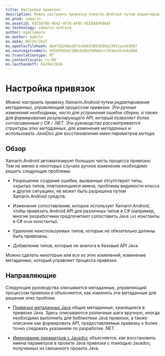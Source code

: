 ```yaml
---
title: Настройка привязок
description: Можно настроить привязку Xamarin.Android путем редактирования метаданных, управляющий процессом привязки. Эти ручные изменения необходимы, часто для устранения ошибок сборки, а также для формирования результирующего API, который позволяет более согласованным с C# / .NET. Эти руководства рассматривается структуры этих метаданных, для изменения метаданных и использовать JavaDoc для восстановления имен параметров метода.
ms.prod: xamarin
ms.assetid: 63C5078D-9E42-4F70-AF8C-8CEEA84FB6AF
ms.technology: xamarin-android
author: mgmclemore
ms.author: mamcle
ms.date: 09/25/2017
ms.openlocfilehash: bb4f3b24be2072cb8b33893899a23951ace63607
ms.sourcegitcommit: 945df041e2180cb20af08b83cc703ecd1aedc6b0
ms.translationtype: MT
ms.contentlocale: ru-RU
ms.lasthandoff: 04/04/2018
---
```

# <a name="customizing-bindings"></a>Настройка привязок

_Можно настроить привязку Xamarin.Android путем редактирования метаданных, управляющий процессом привязки. Эти ручные изменения необходимы, часто для устранения ошибок сборки, а также для формирования результирующего API, который позволяет более согласованным с C# / .NET. Эти руководства рассматривается структуры этих метаданных, для изменения метаданных и использовать JavaDoc для восстановления имен параметров метода._


## <a name="overview"></a>Обзор
 
Xamarin.Android автоматизирует большую часть процесса привязки; Тем не менее в некоторых случаях ручное изменение необходимо решить следующие проблемы:

-   Разрешение создания ошибки, вызванные отсутствуют типы, скрытых типов, повторяющиеся имена, проблемы видимости класса и других ситуациях, не может быть разрешена путем Xamarin.Android средств. 

-   Изменение сопоставления, которое использует Xamarin.Android, чтобы привязать Android API для различных типов в C# (например, многие разработчики предпочитают сопоставить Java `int` константы в C# `enum` константы).

-   Удаление неиспользуемых типов, которые не обязательно должны быть привязаны. 

-   Добавление типов, которые не аналога в базовый API Java. 

Можно сделать некоторые или все из этих изменений, изменение метаданных, который управляет процесса привязки.


## <a name="guides"></a>Направляющие

Следующие руководства описывается метаданные, управляющий процессом привязки и объясняется, как изменить эти метаданные для решения этих проблем.

-   [Привязки метаданных Java](~/android/platform/binding-java-library/customizing-bindings/java-bindings-metadata.md) общие метаданные, хранящиеся в привязке Java.
    Здесь описываются различные шаги вручную, иногда необходимо выполнить для библиотеки Java привязки, а также описание как формировать API, предоставляемые привязку к более точно следовать указаниям по разработке .NET.

-   [Именование параметров с Javadoc](~/android/platform/binding-java-library/customizing-bindings/naming-parameters-with-javadoc.md) объясняется, как восстановить имена параметров в проекте Java привязки с помощью Javadoc, полученных из связанного проекта Java.


 

